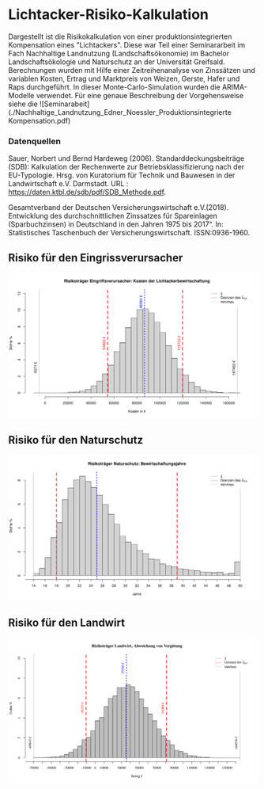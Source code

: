 # Lichtacker-Risiko-Kalkulation

Dargestellt ist die Risikokalkulation von einer produktionsintegrierten Kompensation eines "Lichtackers". Diese war Teil einer Seminararbeit im Fach Nachhaltige Landnutzung (Landschaftsökonomie) im Bachelor Landschaftsökologie und Naturschutz an der Universität Greifsald. Berechnungen wurden mit Hilfe einer Zeitreihenanalyse von Zinssätzen und variablen Kosten, Ertrag und Marktpreis von Weizen, Gerste, Hafer und Raps durchgeführt. In dieser Monte-Carlo-Simulation wurden die ARIMA-Modelle verwendet. Für eine genaue Beschreibung der Vorgehensweise siehe die ![Seminarabeit](./Nachhaltige_Landnutzung_Edner_Noessler_Produktionsintegrierte Kompensation.pdf)

### Datenquellen

Sauer, Norbert und Bernd Hardeweg (2006). Standarddeckungsbeiträge (SDB): Kalkulation der
Rechenwerte zur Betriebsklassifizierung nach der EU-Typologie. Hrsg. von Kuratorium für
Technik und Bauwesen in der Landwirtschaft e.V. Darmstadt. URL : https://daten.ktbl.de/sdb/pdf/SDB_Methode.pdf.

Gesamtverband der Deutschen Versicherungswirtschaft e.V.(2018). Entwicklung des durchschnittlichen Zinssatzes für Spareinlagen (Sparbuchzinsen) in Deutschland in den Jahren
1975 bis 2017“. In: Statistisches Taschenbuch der Versicherungswirtschaft. ISSN:0936-1960.

## Risiko für den Eingrissverursacher
![Risiko für den Eingriffsverursacher](plots/risiko_verursacher.svg)

## Risiko für den Naturschutz
![Risiko für den Naturschtz](plots/risiko_naturschutz.svg)

## Risiko für den Landwirt
![Risiko für den Landwirt](plots/risiko_landwirt.svg)
